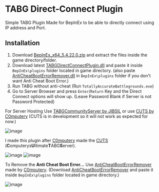 # TABG Direct-Connect Plugin
Simple TABG Plugin Made for BepInEx to be able to directly connect using IP address and Port.

## Installation
1. Download [BepInEx_x64_5.4.22.0.zip](https://github.com/BepInEx/BepInEx/releases/download/v5.4.22/BepInEx_x64_5.4.22.0.zip) and extract the files inside the game directory/folder.
2. Download latest [TABGDirectConnectPlugin.dll](https://github.com/JunaidIRF/tabg-direct-connect-plugin/releases/latest) and paste it inside `BepInEx\plugins` folder located in game directory. (also paste [AntiCheatBootErrorRemover.dll](https://cdn.discordapp.com/attachments/847415245362167808/1186172116945608714/AntiCheatBootErrorRemover.dll) in `BepInEx\plugins` folder if you don't want Anti Cheat Boot Error.)
3. Run TABG without anti-cheat (Run `TotallyAccurateBattlegrounds.exe`)
4. Go to Server Browser and press `Enter`/`Return` Key and the Direct Connect options will show up. (Leave Password Blank if Server is not Password Protected)

For Server Hosting Use [TABGCommunityServer by JIBSIL](https://github.com/JIBSIL/TABGCommunityServer) or use [CUTS by C0mputery](https://github.com/C0mputery/ComputerysUltimateTABGServer) (CUTS is in development so it will not work as expected for now.)

![image](https://github.com/JunaidIRF/tabg-direct-connect-plugin/assets/61500818/4a2ff3fa-52eb-489b-abd5-150b2b55d1ca)

I made this plugin after [C0mputery](https://github.com/C0mputery) made the [CUTS](https://github.com/C0mputery/ComputerysUltimateTABGServer) (**C**omputerys**U**ltimate**T**ABG**S**erver).

![image](https://github.com/JunaidIRF/tabg-direct-connect-plugin/assets/61500818/6e74d74a-2243-41c9-a5b3-b8abc20ff2bf)
![image](https://github.com/JunaidIRF/TABG-DirectConnect-Plugin/assets/61500818/7abbdd3b-10da-49aa-ab63-ebf4a28d0c81)

To Remove the **Anti Cheat Boot Error...** Use [AntiCheatBootErrorRemover](https://github.com/C0mputery/AntiCheatBootErrorRemover) made by [C0mputery](https://github.com/C0mputery). (Download [AntiCheatBootErrorRemover](https://cdn.discordapp.com/attachments/847415245362167808/1186172116945608714/AntiCheatBootErrorRemover.dll) and paste it inside `BepInEx\plugins` folder located in game directory.)

![image](https://github.com/JunaidIRF/tabg-direct-connect-plugin/assets/61500818/2f1dc18d-7a24-4fc6-b33e-cfda38f28e38)
